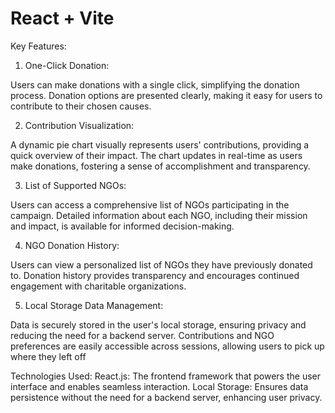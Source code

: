# React + Vite
Key Features:

1. One-Click Donation:

Users can make donations with a single click, simplifying the donation process.
Donation options are presented clearly, making it easy for users to contribute to their chosen causes.


2. Contribution Visualization:

A dynamic pie chart visually represents users' contributions, providing a quick overview of their impact.
The chart updates in real-time as users make donations, fostering a sense of accomplishment and transparency.


3. List of Supported NGOs:

Users can access a comprehensive list of NGOs participating in the campaign.
Detailed information about each NGO, including their mission and impact, is available for informed decision-making.


4. NGO Donation History:

Users can view a personalized list of NGOs they have previously donated to.
Donation history provides transparency and encourages continued engagement with charitable organizations.

5. Local Storage Data Management:

Data is securely stored in the user's local storage, ensuring privacy and reducing the need for a backend server.
Contributions and NGO preferences are easily accessible across sessions, allowing users to pick up where they left off




Technologies Used:
React.js: The frontend framework that powers the user interface and enables seamless interaction.
Local Storage: Ensures data persistence without the need for a backend server, enhancing user privacy.
